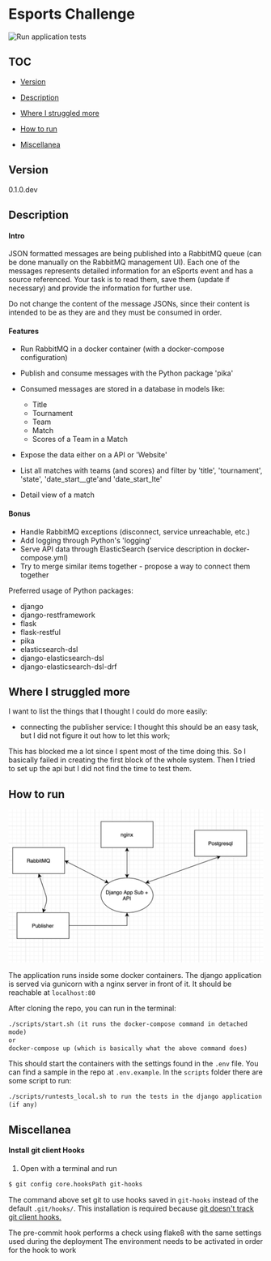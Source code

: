 # Esports Challenge

![Run application tests](https://github.com/aless10/EsportsApp/workflows/Run%20application%20tests/badge.svg)

## TOC

* [Version](#version)
* [Description](#description)
* [Where I struggled more](#where-i-struggled-more)
* [How to run](#how-to-run)

* [Miscellanea](#miscellanea)

## Version

0.1.0.dev

## Description

#### Intro
JSON formatted messages are being published into a RabbitMQ queue (can be done manually on the RabbitMQ management UI).
Each one of the messages represents detailed information for an eSports event and has a source referenced. Your task is to read them, save them (update if necessary) and provide the information for further use.

Do not change the content of the message JSONs, since their content is intended to be as they are and they must be consumed in order.

#### Features
* Run RabbitMQ in a docker container (with a docker-compose configuration)
* Publish and consume messages with the Python package 'pika'
* Consumed messages are stored in a database in models like:
    
    * Title
    * Tournament
    * Team
    * Match
    * Scores of a Team in a Match
* Expose the data either on a API or 'Website'
* List all matches with teams (and scores) and filter by 'title', 'tournament', 'state', 'date_start__gte'and 'date_start_lte'
* Detail view of a match


#### Bonus
* Handle RabbitMQ exceptions (disconnect, service unreachable, etc.)
* Add logging through Python's 'logging'
* Serve API data through ElasticSearch (service description in docker-compose.yml)
* Try to merge similar items together - propose a way to connect them together

Preferred usage of Python packages:
- django
- django-restframework
- flask
- flask-restful
- pika
- elasticsearch-dsl
- django-elasticsearch-dsl
- django-elasticsearch-dsl-drf


## Where I struggled more

I want to list the things that I thought I could do more easily:

* connecting the publisher service: I thought this should be an easy task, but I did not figure it out how to let this work;

This has blocked me a lot since I spent most of the time doing this. So I basically failed in creating the first block of the whole system.
Then I tried to set up the api but I did not find the time to test them.

## How to run

![Sketch](arch_sketch.png?raw=&sanitize=true)

The application runs inside some docker containers. The django application is served via gunicorn with a nginx server in front of it.
It should be reachable at ``localhost:80``

After cloning the repo, you can run in the terminal:
    
    ./scripts/start.sh (it runs the docker-compose command in detached mode)
    or
    docker-compose up (which is basically what the above command does)

This should start the containers with the settings found in the ``.env`` file.
You can find a sample in the repo at `.env.example`.
In the ``scripts`` folder there are some script to run:
    
    ./scripts/runtests_local.sh to run the tests in the django application (if any)
    

## Miscellanea

#### Install git client Hooks

1. Open with a terminal and run
```bash
$ git config core.hooksPath git-hooks
```

The command above set git to use hooks saved in `git-hooks` instead of the default `.git/hooks/`.
This installation is required because [git doesn't track git client hooks.](https://git-scm.com/book/en/v2/Customizing-Git-Git-Hooks)

The pre-commit hook performs a check using flake8 with the same settings used during the deployment
The environment needs to be activated in order for the hook to work